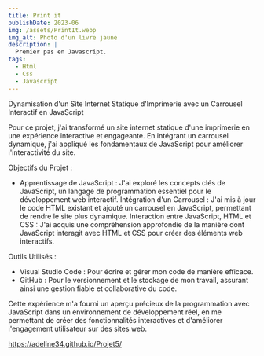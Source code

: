 ```yaml
---
title: Print it
publishDate: 2023-06
img: /assets/PrintIt.webp
img_alt: Photo d'un livre jaune
description: |
  Premier pas en Javascript.
tags:
  - Html
  - Css
  - Javascript
---
```


Dynamisation d'un Site Internet Statique d'Imprimerie avec un Carrousel Interactif en JavaScript

Pour ce projet, j'ai transformé un site internet statique d'une imprimerie en une expérience interactive et engageante. En intégrant un carrousel dynamique, j'ai appliqué les fondamentaux de JavaScript pour améliorer l'interactivité du site.

Objectifs du Projet :

- Apprentissage de JavaScript : J'ai exploré les concepts clés de JavaScript, un langage de programmation essentiel pour le développement web interactif.
Intégration d'un Carrousel : J'ai mis à jour le code HTML existant et ajouté un carrousel en JavaScript, permettant de rendre le site plus dynamique.
Interaction entre JavaScript, HTML et CSS : J'ai acquis une compréhension approfondie de la manière dont JavaScript interagit avec HTML et CSS pour créer des éléments web interactifs.

Outils Utilisés :
- Visual Studio Code : Pour écrire et gérer mon code de manière efficace.
- GitHub : Pour le versionnement et le stockage de mon travail, assurant ainsi une gestion fiable et collaborative du code.

Cette expérience m'a fourni un aperçu précieux de la programmation avec JavaScript dans un environnement de développement réel, en me permettant de créer des fonctionnalités interactives et d'améliorer l'engagement utilisateur sur des sites web.

https://adeline34.github.io/Projet5/